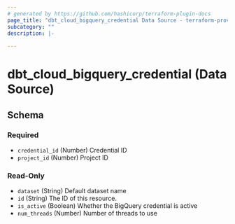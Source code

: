 ```yaml
---
# generated by https://github.com/hashicorp/terraform-plugin-docs
page_title: "dbt_cloud_bigquery_credential Data Source - terraform-provider-dbt-cloud"
subcategory: ""
description: |-
  
---
```


# dbt_cloud_bigquery_credential (Data Source)





<!-- schema generated by tfplugindocs -->
## Schema

### Required

- `credential_id` (Number) Credential ID
- `project_id` (Number) Project ID

### Read-Only

- `dataset` (String) Default dataset name
- `id` (String) The ID of this resource.
- `is_active` (Boolean) Whether the BigQuery credential is active
- `num_threads` (Number) Number of threads to use


